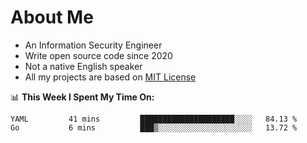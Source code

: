 # About Me

- An Information Security Engineer
- Write open source code since 2020
- Not a native English speaker
- All my projects are based on [MIT License](https://opensource.org/licenses/MIT)

📊 **This Week I Spent My Time On:**
<!--START_SECTION:waka-->
```text
YAML         41 mins         █████████████████████░░░░   84.13 % 
Go           6 mins          ███▒░░░░░░░░░░░░░░░░░░░░░   13.72 % 
```
<!--END_SECTION:waka-->

